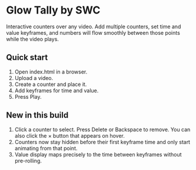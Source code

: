 # Glow Tally by SWC

Interactive counters over any video. Add multiple counters, set time and value keyframes, and numbers will flow smoothly between those points while the video plays.

## Quick start
1. Open index.html in a browser.
2. Upload a video.
3. Create a counter and place it.
4. Add keyframes for time and value.
5. Press Play.


## New in this build
1. Click a counter to select. Press Delete or Backspace to remove. You can also click the × button that appears on hover.
2. Counters now stay hidden before their first keyframe time and only start animating from that point.
3. Value display maps precisely to the time between keyframes without pre-rolling.
